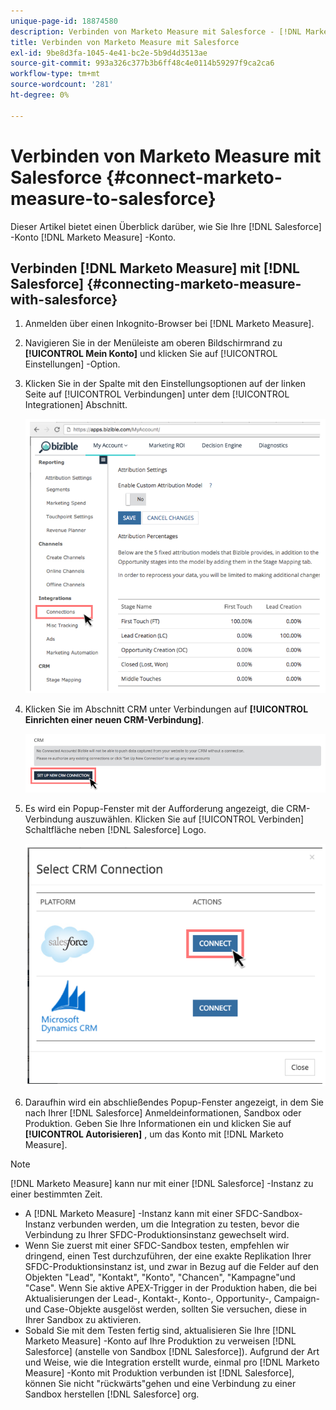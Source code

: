 ```yaml
---
unique-page-id: 18874580
description: Verbinden von Marketo Measure mit Salesforce - [!DNL Marketo Measure] - Produktdokumentation
title: Verbinden von Marketo Measure mit Salesforce
exl-id: 9be8d3fa-1045-4e41-bc2e-5b9d4d3513ae
source-git-commit: 993a326c377b3b6ff48c4e0114b59297f9ca2ca6
workflow-type: tm+mt
source-wordcount: '281'
ht-degree: 0%

---
```


# Verbinden von Marketo Measure mit Salesforce {#connect-marketo-measure-to-salesforce}

Dieser Artikel bietet einen Überblick darüber, wie Sie Ihre [!DNL Salesforce] -Konto [!DNL Marketo Measure] -Konto.

## Verbinden [!DNL Marketo Measure] mit [!DNL Salesforce] {#connecting-marketo-measure-with-salesforce}

1. Anmelden über einen Inkognito-Browser bei [!DNL Marketo Measure].

1. Navigieren Sie in der Menüleiste am oberen Bildschirmrand zu **[!UICONTROL Mein Konto]** und klicken Sie auf [!UICONTROL Einstellungen] -Option.

1. Klicken Sie in der Spalte mit den Einstellungsoptionen auf der linken Seite auf [!UICONTROL Verbindungen] unter dem [!UICONTROL Integrationen] Abschnitt.

   ![](assets/1.png)

1. Klicken Sie im Abschnitt CRM unter Verbindungen auf **[!UICONTROL Einrichten einer neuen CRM-Verbindung]**.

   ![](assets/2.png)

1. Es wird ein Popup-Fenster mit der Aufforderung angezeigt, die CRM-Verbindung auszuwählen. Klicken Sie auf [!UICONTROL Verbinden] Schaltfläche neben [!DNL Salesforce] Logo.

   ![](assets/3.png)

1. Daraufhin wird ein abschließendes Popup-Fenster angezeigt, in dem Sie nach Ihrer [!DNL Salesforce] Anmeldeinformationen, Sandbox oder Produktion. Geben Sie Ihre Informationen ein und klicken Sie auf **[!UICONTROL Autorisieren]** , um das Konto mit [!DNL Marketo Measure].

>[!NOTE]
>
>[!DNL Marketo Measure] kann nur mit einer [!DNL Salesforce] -Instanz zu einer bestimmten Zeit.
>
>* A [!DNL Marketo Measure] -Instanz kann mit einer SFDC-Sandbox-Instanz verbunden werden, um die Integration zu testen, bevor die Verbindung zu Ihrer SFDC-Produktionsinstanz gewechselt wird.
>* Wenn Sie zuerst mit einer SFDC-Sandbox testen, empfehlen wir dringend, einen Test durchzuführen, der eine exakte Replikation Ihrer SFDC-Produktionsinstanz ist, und zwar in Bezug auf die Felder auf den Objekten &quot;Lead&quot;, &quot;Kontakt&quot;, &quot;Konto&quot;, &quot;Chancen&quot;, &quot;Kampagne&quot;und &quot;Case&quot;. Wenn Sie aktive APEX-Trigger in der Produktion haben, die bei Aktualisierungen der Lead-, Kontakt-, Konto-, Opportunity-, Campaign- und Case-Objekte ausgelöst werden, sollten Sie versuchen, diese in Ihrer Sandbox zu aktivieren.
>* Sobald Sie mit dem Testen fertig sind, aktualisieren Sie Ihre [!DNL Marketo Measure] -Konto auf Ihre Produktion zu verweisen [!DNL Salesforce] (anstelle von Sandbox [!DNL Salesforce]). Aufgrund der Art und Weise, wie die Integration erstellt wurde, einmal pro [!DNL Marketo Measure] -Konto mit Produktion verbunden ist [!DNL Salesforce], können Sie nicht &quot;rückwärts&quot;gehen und eine Verbindung zu einer Sandbox herstellen [!DNL Salesforce] org.


